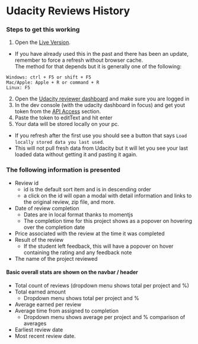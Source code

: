 # Udacity Reviews History

### Steps to get this working

1. Open the [Live Version](https://raafaelima.github.io/udacity-reviews-list/).
  * If you have already used this in the past and there has been an update, remember to force a refresh without browser cache.  
  The method for that depends but it is generally one of the following:
  ```
  Windows: ctrl + F5 or shift + F5
  Mac/Apple: Apple + R or command + R
  Linux: F5
  ```
2. Open the [Udacity reviewer dashboard](https://review.udacity.com/#!/submissions/dashboard) and make sure you are logged in
3. In the dev console (with the udacity dashboard in focus) and get yout token from the [API Access](https://review.udacity.com/) section.
4. Paste the token to editText and hit enter
5. Your data will be stored locally on your pc.
  * If you refresh after the first use you should see a button that says `Load locally stored data you last used`.
  * This will not pull fresh data from Udacity but it will let you see your last loaded data without getting it and pasting it again.
  
  ### The following information is presented

* Review id
  * id is the default sort item and is in descending order
  * a click on the id will opan a modal with detail information and links to the original review, zip file, and more.
* Date of review completion
  * Dates are in local format thanks to momentjs
  * The completion time for this project shows as a popover on hovering over the completion date
* Price associated with the review at the time it was completed
* Result of the review
  * If the student left feedback, this will have a popover on hover containing the rating and any feedback note
* The name of the project reviewed

#### Basic overall stats are shown on the navbar / header

* Total count of reviews (dropdown menu shows total per project and %)
* Total earned amount
  * Dropdown menu shows total per project and %
* Average earned per review
* Average time from assigned to completion
  * Dropdown menu shows average per project and % comparison of averages
* Earliest review date
* Most recent review date.



